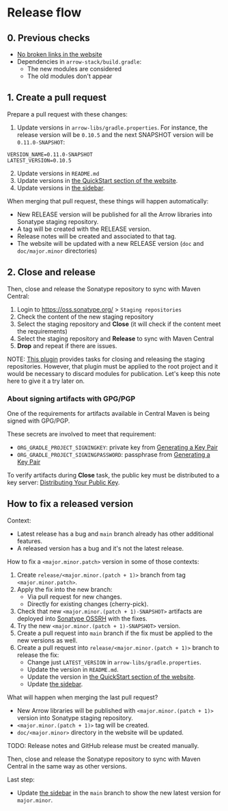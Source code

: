 # Release flow

## 0. Previous checks

* [No broken links in the website](CONTRIBUTING.md#how-to-test-links)
* Dependencies in `arrow-stack/build.gradle`:
  * The new modules are considered
  * The old modules don't appear

## 1. Create a pull request

Prepare a pull request with these changes:

1. Update versions in `arrow-libs/gradle.properties`. For instance, the release version will be `0.10.5` and the next SNAPSHOT version will be `0.11.0-SNAPSHOT`:
```
VERSION_NAME=0.11.0-SNAPSHOT
LATEST_VERSION=0.10.5
```
2. Update versions in `README.md`
3. Update versions in [the QuickStart section of the website](arrow-site/docs/docs/quickstart/README.md).
4. Update versions in [the sidebar](arrow-site/docs/_data/doc-versions.yml).

When merging that pull request, these things will happen automatically:

* New RELEASE version will be published for all the Arrow libraries into Sonatype staging repository.
* A tag will be created with the RELEASE version.
* Release notes will be created and associated to that tag.
* The website will be updated with a new RELEASE version (`doc` and `doc/major.minor` directories)

## 2. Close and release

Then, close and release the Sonatype repository to sync with Maven Central:

1. Login to https://oss.sonatype.org/ > `Staging repositories`
2. Check the content of the new staging repository
3. Select the staging repository and **Close** (it will check if the content meet the requirements)
4. Select the staging repository and **Release** to sync with Maven Central
5. **Drop** and repeat if there are issues.

NOTE: [This plugin](https://github.com/gradle-nexus/publish-plugin) provides tasks for closing and releasing the staging repositories. However, that plugin must be applied to the root project and it would be necessary to discard modules for publication. Let's keep this note here to give it a try later on.

### About signing artifacts with GPG/PGP

One of the requirements for artifacts available in Central Maven is being signed with GPG/PGP.

These secrets are involved to meet that requirement:

* `ORG_GRADLE_PROJECT_SIGNINGKEY`: private key from [Generating a Key Pair](https://central.sonatype.org/publish/requirements/gpg/#generating-a-key-pair)
* `ORG_GRADLE_PROJECT_SIGNINGPASSWORD`: passphrase from [Generating a Key Pair](https://central.sonatype.org/publish/requirements/gpg/#generating-a-key-pair)

To verify artifacts during **Close** task, the public key must be distributed to a key server: [Distributing Your Public Key](https://central.sonatype.org/publish/requirements/gpg/#distributing-your-public-key).

## How to fix a released version

Context:

* Latest release has a bug and `main` branch already has other additional features.
* A released version has a bug and it's not the latest release.

How to fix a `<major.minor.patch>` version in some of those contexts:

1. Create `release/<major.minor.(patch + 1)>` branch from tag `<major.minor.patch>`.
2. Apply the fix into the new branch:
   * Via pull request for new changes.
   * Directly for existing changes (cherry-pick).
3. Check that new `<major.minor.(patch + 1)-SNAPSHOT>` artifacts are deployed into [Sonatype OSSRH](https://oss.sonatype.org/service/local/repositories/snapshots/content/io/arrow-kt/) with the fixes.
4. Try the new `<major.minor.(patch + 1)-SNAPSHOT>` version.
5. Create a pull request into `main` branch if the fix must be applied to the new versions as well.
6. Create a pull request into `release/<major.minor.(patch + 1)>` branch to release the fix:
    * Change just `LATEST_VERSION` in `arrow-libs/gradle.properties`.
    * Update the version in `README.md`.
    * Update the version in [the QuickStart section of the website](arrow-site/docs/docs/quickstart/README.md).
    * Update [the sidebar](arrow-site/docs/_data/doc-versions.yml).

What will happen when merging the last pull request?

* New Arrow libraries will be published with `<major.minor.(patch + 1)>` version into Sonatype staging repository.
* `<major.minor.(patch + 1)>` tag will be created.
* `doc/<major.minor>` directory in the website will be updated.

TODO: Release notes and GitHub release must be created manually.

Then, close and release the Sonatype repository to sync with Maven Central in the same way as other versions.

Last step:

* Update [the sidebar](arrow-site/docs/_data/doc-versions.yml) in the `main` branch to show the new latest version for `major.minor`.
